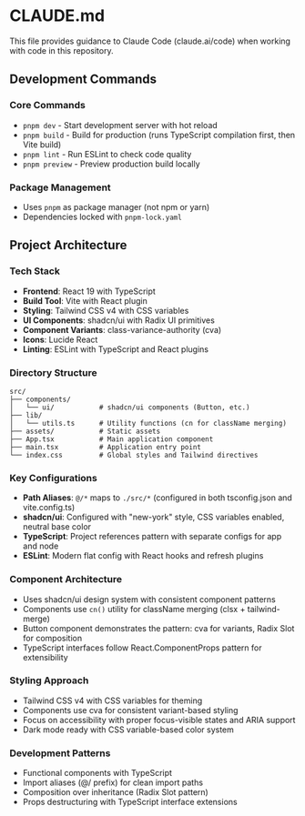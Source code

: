 # CLAUDE.md

This file provides guidance to Claude Code (claude.ai/code) when working with code in this repository.

## Development Commands

### Core Commands
- `pnpm dev` - Start development server with hot reload
- `pnpm build` - Build for production (runs TypeScript compilation first, then Vite build)
- `pnpm lint` - Run ESLint to check code quality
- `pnpm preview` - Preview production build locally

### Package Management
- Uses `pnpm` as package manager (not npm or yarn)
- Dependencies locked with `pnpm-lock.yaml`

## Project Architecture

### Tech Stack
- **Frontend**: React 19 with TypeScript
- **Build Tool**: Vite with React plugin
- **Styling**: Tailwind CSS v4 with CSS variables
- **UI Components**: shadcn/ui with Radix UI primitives
- **Component Variants**: class-variance-authority (cva)
- **Icons**: Lucide React
- **Linting**: ESLint with TypeScript and React plugins

### Directory Structure
```
src/
├── components/
│   └── ui/           # shadcn/ui components (Button, etc.)
├── lib/
│   └── utils.ts      # Utility functions (cn for className merging)
├── assets/           # Static assets
├── App.tsx           # Main application component
├── main.tsx          # Application entry point
└── index.css         # Global styles and Tailwind directives
```

### Key Configurations
- **Path Aliases**: `@/*` maps to `./src/*` (configured in both tsconfig.json and vite.config.ts)
- **shadcn/ui**: Configured with "new-york" style, CSS variables enabled, neutral base color
- **TypeScript**: Project references pattern with separate configs for app and node
- **ESLint**: Modern flat config with React hooks and refresh plugins

### Component Architecture
- Uses shadcn/ui design system with consistent component patterns
- Components use `cn()` utility for className merging (clsx + tailwind-merge)
- Button component demonstrates the pattern: cva for variants, Radix Slot for composition
- TypeScript interfaces follow React.ComponentProps pattern for extensibility

### Styling Approach
- Tailwind CSS v4 with CSS variables for theming
- Components use cva for consistent variant-based styling
- Focus on accessibility with proper focus-visible states and ARIA support
- Dark mode ready with CSS variable-based color system

### Development Patterns
- Functional components with TypeScript
- Import aliases (@/ prefix) for clean import paths
- Composition over inheritance (Radix Slot pattern)
- Props destructuring with TypeScript interface extensions